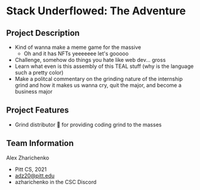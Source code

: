 # Stack Underflowed: The Adventure

## Project Description
* Kind of wanna make a meme game for the massive
  * Oh and it has NFTs yeeeeeee let's gooooo
* Challenge, somehow do things you hate like web dev... gross
* Learn what even is this assembly of this TEAL stuff (why is the language such a pretty color)
* Make a politcal commentary on the grinding nature of the internship grind and how it makes us wanna cry, quit the major, and become a business major

## Project Features
* Grind distributor :muscle: for providing coding grind to the masses

## Team Information
Alex Zharichenko
* Pitt CS, 2021
* adz20@pitt.edu
* azharichenko in the CSC Discord


